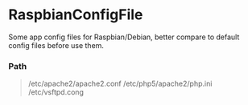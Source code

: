 RaspbianConfigFile
=========================================
Some app config files for Raspbian/Debian, better compare to default config files before use
 them.

### Path ###
> /etc/apache2/apache2.conf
> /etc/php5/apache2/php.ini
> /etc/vsftpd.cong

